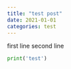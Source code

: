```yaml
---
title: "test post"
date: 2021-01-01
categories: test
---
```

first line
second line

```python
print('test')
```

[youtube]: https://www.youtube.com/

